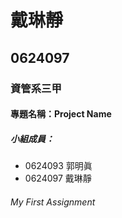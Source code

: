 # 戴琳靜

## 0624097

### 資管系三甲

#### 專題名稱：Project Name

##### 小組成員：
* 0624093 郭明眞
* 0624097 戴琳靜

###### My First Assignment
